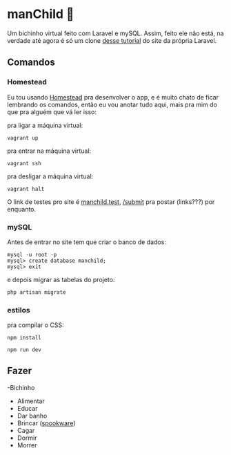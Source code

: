 # manChild 👾

Um bichinho virtual feito com Laravel e mySQL. Assim, feito ele não está, na verdade até agora é só um clone [desse tutorial](https://laravel-news.com/your-first-laravel-application) do site da própria Laravel.

## Comandos

### Homestead

Eu tou usando [Homestead](https://laravel.com/docs/7.x/homestead) pra desenvolver o app, e é muito chato de ficar lembrando os comandos, então eu vou anotar tudo aqui, mais pra mim do que pra alguém que vá ler isso:

pra ligar a máquina virtual:
```shell
vagrant up
```

pra entrar na máquina virtual:
```shell
vagrant ssh
```

pra desligar a máquina virtual:
```shell
vagrant halt
```

O link de testes pro site é [manchild.test](http://manchild.test), [/submit](http://manchild.test/submit) pra postar (links???) por enquanto.

### mySQL

Antes de entrar no site tem que criar o banco de dados:
```
mysql -u root -p
mysql> create database manchild;
mysql> exit
```

e depois migrar as tabelas do projeto:
```php
php artisan migrate
```

### estilos

pra compilar o CSS:
```shell
npm install
```
```shell
npm run dev
```

## Fazer

-Bichinho
  - Alimentar
  - Educar
  - Dar banho
  - Brincar ([spookware](https://papercookies.itch.io/spookware-fullversion))
  - Cagar
  - Dormir
  - Morrer
